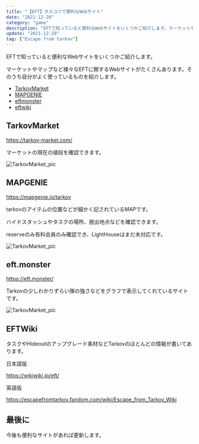 ```yaml
---
title: "【EFT】タルコフで便利なWebサイト"
date: "2021-12-20"
category: "game"
description: "EFTで知っていると便利なWebサイトをいくつかご紹介します。マーケットやマップなど様々なEFTに関するWebサイトがたくさんあります。そのうち自分がよく使っているものを紹介します。"
update: "2021-12-20"
tag: ["Escape from tarkov"]
---
```



EFTで知っていると便利なWebサイトをいくつかご紹介します。

マーケットやマップなど様々なEFTに関するWebサイトがたくさんあります。そのうち自分がよく使っているものを紹介します。

- [TarkovMarket](#tarkovMarket)
- [MAPGENIE](#mapgenie)
- [eftmonster](#eft.monster)
- [eftwiki](#eftwiki)

## TarkovMarket

https://tarkov-market.com/

マーケットの現在の値段を確認できます。

![TarkovMarket_pic](/blogpic/eft-website/tarkovmarket.png)

## MAPGENIE

https://mapgenie.io/tarkov

tarkovのアイテムの位置などが細かく記されているMAPです。

ハイドスタッシュやタスクの場所、脱出地点などを確認できます。

reserveのみ有料会員のみ確認でき、LightHouseはまだ未対応です。

![TarkovMarket_pic](/blogpic/eft-website/mapgenie.png)

## eft.monster

https://eft.monster/

Tarkovの少しわかりずらい弾の強さなどをグラフで表示してくれているサイトです。


![TarkovMarket_pic](/blogpic/eft-website/eftmonster.png)

## EFTWiki

タスクやHideoutのアップグレード素材などTarkovのほとんどの情報が書いてあります。

日本語版

https://wikiwiki.jp/eft/

英語版

https://escapefromtarkov.fandom.com/wiki/Escape_from_Tarkov_Wiki

## 最後に

今後も便利なサイトがあれば更新します。



